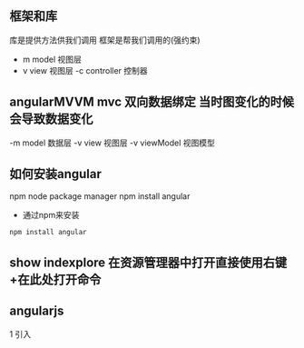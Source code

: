 ## 框架和库
库是提供方法供我们调用 框架是帮我们调用的(强约束)


- m model 视图层
- v view 视图层
-c controller 控制器

## angularMVVM mvc 双向数据绑定 当时图变化的时候会导致数据变化
-m model 数据层
-v view 视图层
-v viewModel 视图模型

## 如何安装angular 
npm node package manager
npm install angular 

- 通过npm来安装
```
npm install angular
```
## show indexplore 在资源管理器中打开直接使用右键+在此处打开命令

## angularjs
1 引入
